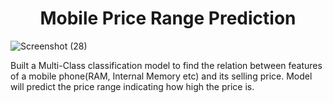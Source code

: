    
</p>
<h1 align="center"> Mobile Price Range Prediction </h1>


![Screenshot (28)](https://user-images.githubusercontent.com/102009481/177788412-1f515f71-0654-4a26-9c05-f3598f4f034d.png)




<p>Built a Multi-Class classification model to find the relation between features of a mobile phone(RAM, Internal Memory etc) and its selling price. Model will predict the price range indicating how high the price is.</p>
